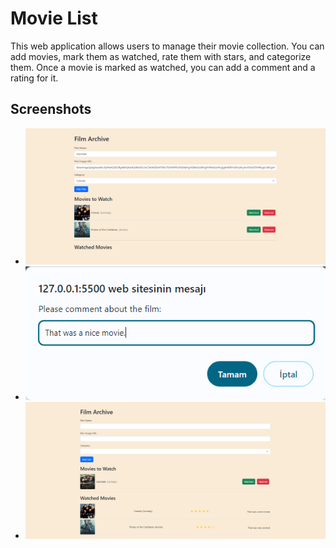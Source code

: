 # Movie List

This web application allows users to manage their movie collection. You can add movies, mark them as watched, rate them with stars, and categorize them. Once a movie is marked as watched, you can add a comment and a rating for it.

## Screenshots

- ![1.png](img/1.png)
- ![2.png](img/2.png)
- ![3.png](img/3.png)

